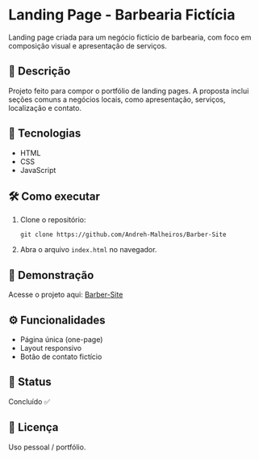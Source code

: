 # Landing Page - Barbearia Fictícia

Landing page criada para um negócio fictício de barbearia, com foco em composição visual e apresentação de serviços.

## 📌 Descrição

Projeto feito para compor o portfólio de landing pages. A proposta inclui seções comuns a negócios locais, como apresentação, serviços, localização e contato.

## 🚀 Tecnologias

- HTML
- CSS
- JavaScript

## 🛠 Como executar

1. Clone o repositório:
   ```
   git clone https://github.com/Andreh-Malheiros/Barber-Site
   ```
2. Abra o arquivo `index.html` no navegador.

## 📸 Demonstração

Acesse o projeto aqui: [Barber-Site](https://andreh-malheiros.github.io/Barber-Site/)

## ⚙️ Funcionalidades

- Página única (one-page)
- Layout responsivo
- Botão de contato fictício

## 📄 Status

Concluído ✅

## 📝 Licença

Uso pessoal / portfólio.
